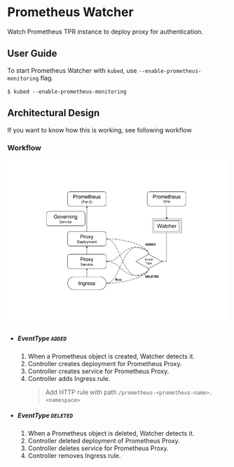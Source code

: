 # Prometheus Watcher

Watch Prometheus TPR instance to deploy proxy for authentication.

## User Guide

To start Prometheus Watcher with `kubed`, use `--enable-prometheus-monitoring` flag.

```
$ kubed --enable-prometheus-monitoring
```

## Architectural Design

If you want to know how this is working, see following workflow

### Workflow
<p align="center">
    <img src="flow.png" width="715">
</p>

* ##### EventType `ADDED`
    1. When a Prometheus object is created, Watcher detects it.
    2. Controller creates deployment for Prometheus Proxy.
    3. Controller creates service for Prometheus Proxy.
    4. Controller adds Ingress rule.
        > Add HTTP rule with path `/prometheus-<prometheus-name>.<namespace>`


* ##### EventType `DELETED`
    1. When a Prometheus object is deleted, Watcher detects it.
    2. Controller deleted deployment of Prometheus Proxy.
    3. Controller deletes service for Prometheus Proxy.
    4. Controller removes Ingress rule.

